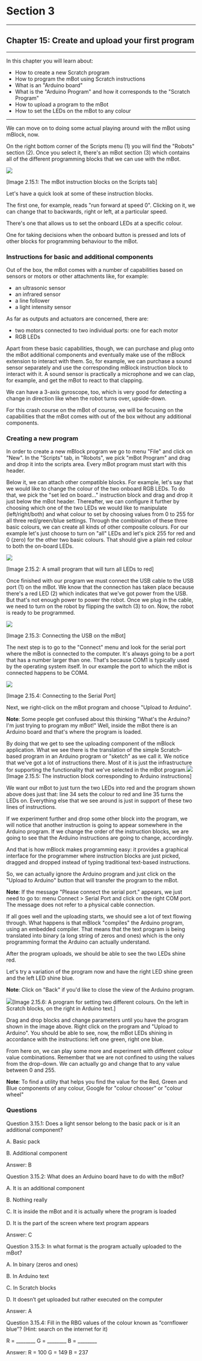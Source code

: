 # Section 3

---

## Chapter 15: Create and upload your first program

---

In this chapter you will learn about:

* How to create a new Scratch program
* How to program the mBot using Scratch instructions
* What is an "Arduino board"
* What is the "Arduino Program" and how it corresponds to the "Scratch Program"
* How to upload a program to the mBot
* How to set the LEDs on the mBot to any colour

---

We can move on to doing some actual playing around with the mBot using mBlock, now.

On the right bottom corner of the Scripts menu \(1\) you will find the "Robots" section \(2\). Once you select it, there's an mBot section \(3\) which contains all of the different programming blocks that we can use with the mBot.

![](/assets/Img.3.15.1.jpg)

\[Image 2.15.1: The mBot instruction blocks on the Scripts tab\]

Let's have a quick look at some of these instruction blocks.

The first one, for example, reads "run forward at speed 0". Clicking on it, we can change that to backwards, right or left, at a particular speed.

There's one that allows us to set the onboard LEDs at a specific colour.

One for taking decisions when the onboard button is pressed and lots of other blocks for programming behaviour to the mBot.

### Instructions for basic and additional components

Out of the box, the mBot comes with a number of capabilities based on sensors or motors or other attachments like, for example:

* an ultrasonic sensor
* an infrared sensor
* a line follower
* a light intensity sensor

As far as outputs and actuators are concerned, there are:

* two motors connected to two individual ports: one for each motor
* RGB LEDs

Apart from these basic capabilities, though, we can purchase and plug onto the mBot additional components and eventually make use of the mBlock extension to interact with them. So, for example, we can purchase a sound sensor separately and use the corresponding mBlock instruction block to interact with it. A sound sensor is practically a microphone and we can clap, for example, and get the mBot to react to that clapping.

We can have a 3-axis gyroscope, too, which is very good for detecting a change in direction like when the robot turns over, upside-down.

For this crash course on the mBot of course, we will be focusing on the capabilities that the mBot comes with out of the box without any additional components.

### Creating a new program

In order to create a new mBlock program we go to menu "File" and click on "New". In the "Scripts" tab, in "Robots", we pick "mBot Program" and drag and drop it into the scripts area. Every mBot program must start with this header.

Below it, we can attach other compatible blocks. For example, let's say that we would like to change the colour of the two onboard RGB LEDs. To do that, we pick the "set led on board..." instruction block and drag and drop it just below the mBot header. Thereafter, we can configure it further by choosing which one of the two LEDs we would like to manipulate \(left/right/both\) and what colour to set by choosing values from 0 to 255 for all three red/green/blue settings. Through the combination of these three basic colours, we can create all kinds of other composite colours. For our example let's just choose to turn on "all" LEDs and let's pick 255 for red and 0 \(zero\) for the other two basic colours. That should give a plain red colour to both the on-board LEDs.

![](/assets/Img.3.15.2.jpg)

\[Image 2.15.2: A small program that will turn all LEDs to red\]

Once finished with our program we must connect the USB cable to the USB port \(1\) on the mBot. We know that the connection has taken place because there's a red LED \(2\) which indicates that we've got power from the USB. But that's not enough power to power the robot. Once we plug in the cable, we need to turn on the robot by flipping the switch \(3\) to on. Now, the robot is ready to be programmed.

![](/assets/Img.3.15.3.jpg)

\[Image 2.15.3: Connecting the USB on the mBot\]

The next step is to go to the "Connect" menu and look for the serial port where the mBot is connected to the computer. It's always going to be a port that has a number larger than one. That's because COM1 is typically used by the operating system itself. In our example the port to which the mBot is connected happens to be COM4.

![](/assets/Img.3.15.4.jpg)

\[Image 2.15.4: Connecting to the Serial Port\]

Next, we right-click on the mBot program and choose "Upload to Arduino".

**Note**: Some people get confused about this thinking "What's the Arduino? I'm just trying to program my mBot!" Well, inside the mBot there is an Arduino board and that's where the program is loaded.

By doing that we get to see the uploading component of the mBlock application. What we see there is the translation of the simple Scratch-based program in an Arduino program or "sketch" as we call it. We notice that we've got a lot of instructions there. Most of it is just the infrastructure for supporting the functionality that we've selected in the mBot program.![](/assets/Img.3.15.5.jpg)\[Image 2.15.5: The instruction block corresponding to Arduino instructions\]

We want our mBot to just turn the two LEDs into red and the program shown above does just that: line 34 sets the colour to red and line 35 turns the LEDs on. Everything else that we see around is just in support of these two lines of instructions.

If we experiment further and drop some other block into the program, we will notice that another instruction is going to appear somewhere in the Arduino program. If we change the order of the instruction blocks, we are going to see that the Arduino instructions are going to change, accordingly.

And that is how mBlock makes programming easy: it provides a graphical interface for the programmer where instruction blocks are just picked, dragged and dropped instead of typing traditional text-based instructions.

So, we can actually ignore the Arduino program and just click on the "Upload to Arduino" button that will transfer the program to the mBot.

**Note**: If the message "Please connect the serial port." appears, we just need to go to: menu Connect &gt; Serial Port and click on the right COM port. The message does not refer to a physical cable connection.

If all goes well and the uploading starts, we should see a lot of text flowing through. What happens is that mBlock "compiles" the Arduino program, using an embedded compiler. That means that the text program is being translated into binary \(a long string of zeros and ones\) which is the only programming format the Arduino can actually understand.

After the program uploads, we should be able to see the two LEDs shine red.

Let's try a variation of the program now and have the right LED shine green and the left LED shine blue.

**Note**: Click on "Back" if you'd like to close the view of the Arduino program.

![](/assets/Img.3.15.6.jpg)\[Image 2.15.6: A program for setting two different colours. On the left in Scratch blocks, on the right in Arduino text.\]

Drag and drop blocks and change parameters until you have the program shown in the image above. Right click on the program and "Upload to Arduino". You should be able to see, now, the mBot LEDs shining in accordance with the instructions: left one green, right one blue.

From here on, we can play some more and experiment with different colour value combinations. Remember that we are not confined to using the values from the drop-down. We can actually go and change that to any value between 0 and 255.

**Note**: To find a utility that helps you find the value for the Red, Green and Blue components of any colour, Google for "colour chooser" or "colour wheel"

### Questions

Question 3.15.1: Does a light sensor belong to the basic pack or is it an additional component?

A. Basic pack

B. Additional component

Answer: B

Question 3.15.2: What does an Arduino board have to do with the mBot?

A. It is an additional component

B. Nothing really

C. It is inside the mBot and it is actually where the program is loaded

D. It is the part of the screen where text program appears

Answer: C

Question 3.15.3: In what format is the program actually uploaded to the mBot?

A. In binary \(zeros and ones\)

B. In Arduino text

C. In Scratch blocks

D. It doesn’t get uploaded but rather executed on the computer

Answer: A

Question 3.15.4: Fill in the RBG values of the colour known as “cornflower blue”? \(Hint: search on the internet for it\)

R = \_\_\_\_\_\_\_\_ G = \_\_\_\_\_\_\_\_ B = \_\_\_\_\_\_\_\_

Answer: R = 100 G = 149 B = 237

